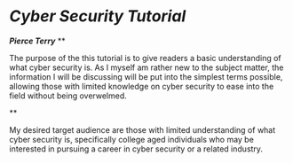# ***Cyber Security Tutorial***
**_Pierce Terry_**
**<p>The purpose of the this tutorial is to give readers a basic understanding of what cyber security is. As I myself am rather new to the subject matter, the information I will be discussing will be put into the simplest terms possible, allowing those with limited knowledge on cyber security to ease into the field without being overwelmed.</p> **
<p>My desired target audience are those with limited understanding of what cyber security is, specifically college aged individuals who may be interested in pursuing a career in cyber security or a related industry.</p>
